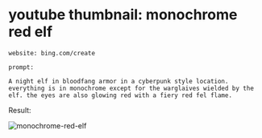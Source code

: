 # youtube thumbnail: monochrome red elf

```
website: bing.com/create

prompt:

A night elf in bloodfang armor in a cyberpunk style location. everything is in monochrome except for the warglaives wielded by the elf. the eyes are also glowing red with a fiery red fel flame.
```

Result:

![monochrome-red-elf](/img/monochrome-red-elf.png)
